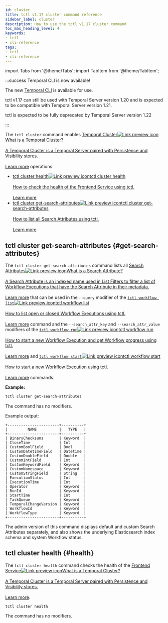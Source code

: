 ```yaml
---
id: cluster
title: tctl v1.17 cluster command reference
sidebar_label: cluster
description: How to use the tctl v1.17 cluster command
toc_max_heading_level: 4
keywords:
- tctl
- cli-reference
tags:
- tctl
- cli-reference
---
```


<!-- THIS FILE IS GENERATED. DO NOT EDIT THIS FILE DIRECTLY -->

import Tabs from '@theme/Tabs';
import TabItem from '@theme/TabItem';

:::success Temporal CLI is now available!

The new [Temporal CLI](/cli) is available for use.

tctl v1.17 can still be used with Temporal Server version 1.20 and is expected to be compatible with Temporal Server version 1.21.

tctl is expected to be fully deprecated by Temporal Server version 1.22

:::

The `tctl cluster` command enables <a class="tdlp" href="/clusters#">Temporal Cluster<span class="tdlpiw"><img src="/img/link-preview-icon.svg" alt="Link preview icon" /></span><span class="tdlpc"><span class="tdlppt">What is a Temporal Cluster?</span><br /><br /><span class="tdlppd">A Temporal Cluster is a Temporal Server paired with Persistence and Visibility stores.</span><span class="tdlplm"><br /><br /><a class="tdlplma" href="/clusters#">Learn more</a></span></span></a> operations.

- <a class="tdlp" href="#health">tctl cluster health<span class="tdlpiw"><img src="/img/link-preview-icon.svg" alt="Link preview icon" /></span><span class="tdlpc"><span class="tdlppt">tctl cluster health</span><br /><br /><span class="tdlppd">How to check the health of the Frontend Service using tctl.</span><span class="tdlplm"><br /><br /><a class="tdlplma" href="#health">Learn more</a></span></span></a>
- <a class="tdlp" href="#get-search-attributes">tctl cluster get-search-attributes<span class="tdlpiw"><img src="/img/link-preview-icon.svg" alt="Link preview icon" /></span><span class="tdlpc"><span class="tdlppt">tctl cluster get-search-attributes</span><br /><br /><span class="tdlppd">How to list all Search Attributes using tctl.</span><span class="tdlplm"><br /><br /><a class="tdlplma" href="#get-search-attributes">Learn more</a></span></span></a>

## tctl cluster get-search-attributes {#get-search-attributes}

The `tctl cluster get-search-attributes` command lists all <a class="tdlp" href="/visibility#search-attribute">Search Attributes<span class="tdlpiw"><img src="/img/link-preview-icon.svg" alt="Link preview icon" /></span><span class="tdlpc"><span class="tdlppt">What is a Search Attribute?</span><br /><br /><span class="tdlppd">A Search Attribute is an indexed name used in List Filters to filter a list of Workflow Executions that have the Search Attribute in their metadata.</span><span class="tdlplm"><br /><br /><a class="tdlplma" href="/visibility#search-attribute">Learn more</a></span></span></a> that can be used in the `--query` modifier of the <a class="tdlp" href="/tctl-v1/workflow#list">`tctl workflow list`<span class="tdlpiw"><img src="/img/link-preview-icon.svg" alt="Link preview icon" /></span><span class="tdlpc"><span class="tdlppt">tctl workflow list</span><br /><br /><span class="tdlppd">How to list open or closed Workflow Executions using tctl.</span><span class="tdlplm"><br /><br /><a class="tdlplma" href="/tctl-v1/workflow#list">Learn more</a></span></span></a> command and the `--search_attr_key` and `--search_attr_value` modifiers of the <a class="tdlp" href="/tctl-v1/workflow#run">`tctl workflow run`<span class="tdlpiw"><img src="/img/link-preview-icon.svg" alt="Link preview icon" /></span><span class="tdlpc"><span class="tdlppt">tctl workflow run</span><br /><br /><span class="tdlppd">How to start a new Workflow Execution and get Workflow progress using tctl.</span><span class="tdlplm"><br /><br /><a class="tdlplma" href="/tctl-v1/workflow#run">Learn more</a></span></span></a> and <a class="tdlp" href="/tctl-v1/workflow#start">`tctl workflow start`<span class="tdlpiw"><img src="/img/link-preview-icon.svg" alt="Link preview icon" /></span><span class="tdlpc"><span class="tdlppt">tctl workflow start</span><br /><br /><span class="tdlppd">How to start a new Workflow Execution using tctl.</span><span class="tdlplm"><br /><br /><a class="tdlplma" href="/tctl-v1/workflow#start">Learn more</a></span></span></a> commands.

**Example:**

```bash
tctl cluster get-search-attributes
```

The command has no modifiers.

Example output:

```text
+-----------------------+----------+
|         NAME          |   TYPE   |
+-----------------------+----------+
| BinaryChecksums       | Keyword  |
| CloseTime             | Int      |
| CustomBoolField       | Bool     |
| CustomDatetimeField   | Datetime |
| CustomDoubleField     | Double   |
| CustomIntField        | Int      |
| CustomKeywordField    | Keyword  |
| CustomNamespace       | Keyword  |
| CustomStringField     | String   |
| ExecutionStatus       | Int      |
| ExecutionTime         | Int      |
| Operator              | Keyword  |
| RunId                 | Keyword  |
| StartTime             | Int      |
| TaskQueue             | Keyword  |
| TemporalChangeVersion | Keyword  |
| WorkflowId            | Keyword  |
| WorkflowType          | Keyword  |
+-----------------------+----------+
```

The admin version of this command displays default and custom Search Attributes separately, and also shows the underlying Elasticsearch index schema and system Workflow status.

## tctl cluster health {#health}

The `tctl cluster health` command checks the health of the <a class="tdlp" href="/clusters#frontend-service">Frontend Service<span class="tdlpiw"><img src="/img/link-preview-icon.svg" alt="Link preview icon" /></span><span class="tdlpc"><span class="tdlppt">What is a Temporal Cluster?</span><br /><br /><span class="tdlppd">A Temporal Cluster is a Temporal Server paired with Persistence and Visibility stores.</span><span class="tdlplm"><br /><br /><a class="tdlplma" href="/clusters#frontend-service">Learn more</a></span></span></a>.

`tctl cluster health`

The command has no modifiers.

